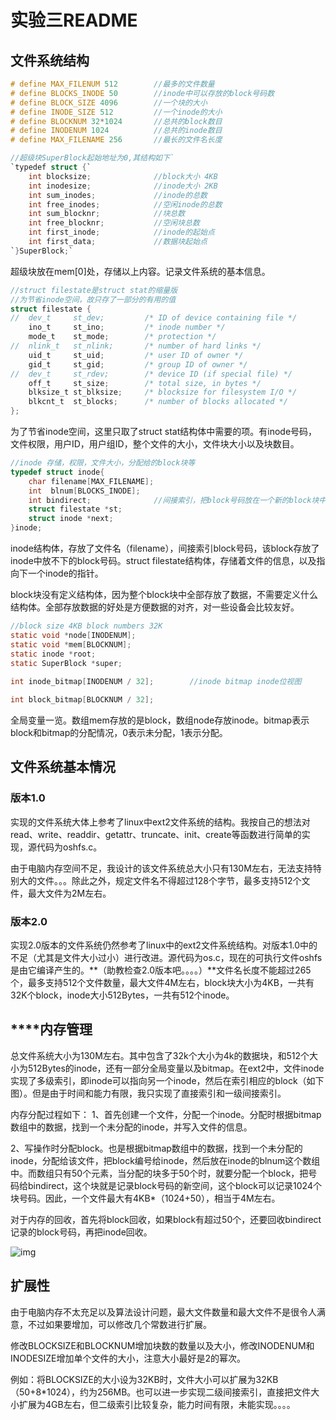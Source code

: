 # 实验三README

## 文件系统结构

```c
# define MAX_FILENUM 512		//最多的文件数量
# define BLOCKS_INODE 50		//inode中可以存放的block号码数
# define BLOCK_SIZE 4096		//一个块的大小
# define INODE_SIZE 512			//一个inode的大小
# define BLOCKNUM 32*1024		//总共的block数目
# define INODENUM 1024			//总共的inode数目
# define MAX_FILENAME 256		//最长的文件名长度
```

```c
//超级块SuperBlock起始地址为0,其结构如下`
`typedef struct {`
    int blocksize;              //block大小 4KB
    int inodesize;              //inode大小 2KB
    int sum_inodes;             //inode的总数
	int free_inodes;            //空闲inode的总数
	int sum_blocknr;            //块总数
    int free_blocknr;           //空闲块总数
    int first_inode;            //inode的起始点 
    int first_data;             //数据块起始点
`}SuperBlock;`
```

超级块放在mem[0]处，存储以上内容。记录文件系统的基本信息。

```c
//struct filestate是struct stat的缩量版
//为节省inode空间，故只存了一部分的有用的值
struct filestate {
//  dev_t     st_dev;         /* ID of device containing file */
    ino_t     st_ino;         /* inode number */
    mode_t    st_mode;        /* protection */
//  nlink_t   st_nlink;       /* number of hard links */
    uid_t     st_uid;         /* user ID of owner */
    gid_t     st_gid;         /* group ID of owner */
//  dev_t     st_rdev;        /* device ID (if special file) */
    off_t     st_size;        /* total size, in bytes */
    blksize_t st_blksize;     /* blocksize for filesystem I/O */
    blkcnt_t  st_blocks;      /* number of blocks allocated */
};
```

为了节省inode空间，这里只取了struct stat结构体中需要的项。有inode号码，文件权限，用户ID，用户组ID，整个文件的大小，文件块大小以及块数目。 

```c
//inode 存储，权限，文件大小，分配给的block块等
typedef struct inode{
    char filename[MAX_FILENAME];
    int  blnum[BLOCKS_INODE];
    int bindirect;              //间接索引，把block号码放在一个新的block块中
    struct filestate *st;
    struct inode *next;
}inode;
```

inode结构体，存放了文件名（filename），间接索引block号码，该block存放了inode中放不下的block号码。struct filestate结构体，存储着文件的信息，以及指向下一个inode的指针。

block块没有定义结构体，因为整个block块中全部存放了数据，不需要定义什么结构体。全部存放数据的好处是方便数据的对齐，对一些设备会比较友好。

```c
//block size 4KB block numbers 32K 
static void *node[INODENUM];
static void *mem[BLOCKNUM];
static inode *root;
static SuperBlock *super;
 
int inode_bitmap[INODENUM / 32];        //inode bitmap inode位视图

int block_bitmap[BLOCKNUM / 32];
```

全局变量一览。数组mem存放的是block，数组node存放inode。bitmap表示block和bitmap的分配情况，0表示未分配，1表示分配。

## 文件系统基本情况

### 版本1.0

实现的文件系统大体上参考了linux中ext2文件系统的结构。我按自己的想法对read、write、readdir、getattr、truncate、init、create等函数进行简单的实现，源代码为oshfs.c。

由于电脑内存空间不足，我设计的该文件系统总大小只有130M左右，无法支持特别大的文件。。。除此之外，规定文件名不得超过128个字节，最多支持512个文件，最大文件为2M左右。

### 版本2.0

实现2.0版本的文件系统仍然参考了linux中的ext2文件系统结构。对版本1.0中的不足（尤其是文件大小过小）进行改进。源代码为os.c，现在的可执行文件oshfs是由它编译产生的。**（助教检查2.0版本吧。。。。）**文件名长度不能超过265个，最多支持512个文件数量，最大文件4M左右，block块大小为4KB，一共有32K个block，inode大小512Bytes，一共有512个inode。

## ****内存管理

总文件系统大小为130M左右。其中包含了32k个大小为4k的数据块，和512个大小为512Bytes的inode，还有一部分全局变量以及bitmap。在ext2中，文件inode实现了多级索引，即inode可以指向另一个inode，然后在索引相应的block（如下图）。但是由于时间和能力有限，我只实现了直接索引和一级间接索引。

内存分配过程如下：
	1、首先创建一个文件，分配一个inode。分配时根据bitmap数组中的数据，找到一个未分配的inode，并写入文件的信息。

​	2、写操作时分配block。也是根据bitmap数组中的数据，找到一个未分配的inode，分配给该文件，把block编号给inode，然后放在inode的blnum这个数组中。而数组只有50个元素，当分配的块多于50个时，就要分配一个block，把号码给bindirect，这个块就是记录block号码的新空间，这个block可以记录1024个块号码。因此，一个文件最大有4KB*（1024+50），相当于4M左右。

对于内存的回收，首先将block回收，如果block有超过50个，还要回收bindirect记录的block号码，再把inode回收。

![img](http://docs.linuxtone.org/ebooks/C&CPP/c/images/fs.datablockaddr.png)

## 扩展性

由于电脑内存不太充足以及算法设计问题，最大文件数量和最大文件不是很令人满意，不过如果要增加，可以修改几个常数进行扩展。

修改BLOCKSIZE和BLOCKNUM增加块数的数量以及大小，修改INODENUM和INODESIZE增加单个文件的大小，注意大小最好是2的幂次。

例如：将BLOCKSIZE的大小设为32KB时，文件大小可以扩展为32KB（50+8*1024），约为256MB。也可以进一步实现二级间接索引，直接把文件大小扩展为4GB左右，但二级索引比较复杂，能力时间有限，未能实现。。。。